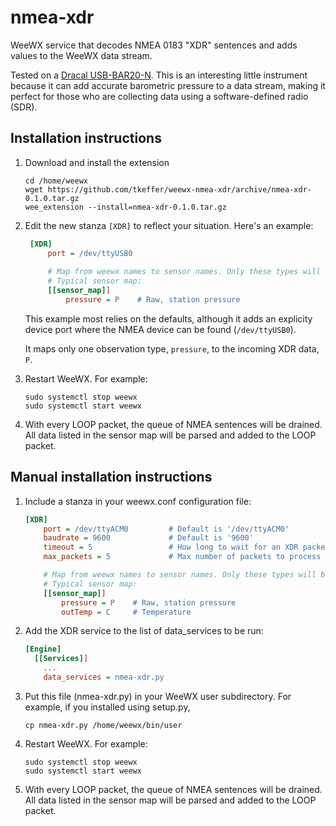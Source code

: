 # nmea-xdr
WeeWX service that decodes NMEA 0183 "XDR" sentences and adds values
to the WeeWX data stream.

Tested on a [Dracal USB-BAR20-N](https://www.dracal.com/store/products/usb_bar20_n/index.php).
This is an interesting little instrument because it can add accurate barometric pressure to a data
stream, making it perfect for those who are collecting data using a software-defined radio (SDR).

## Installation instructions

1. Download and install the extension

    ```shell
    cd /home/weewx
    wget https://github.com/tkeffer/weewx-nmea-xdr/archive/nmea-xdr-0.1.0.tar.gz
    wee_extension --install=nmea-xdr-0.1.0.tar.gz
    ```

2. Edit the new stanza `[XDR]` to reflect your situation. Here's an example:

   ```ini
    [XDR]
        port = /dev/ttyUSB0
    
        # Map from weewx names to sensor names. Only these types will be processed.
        # Typical sensor map:
        [[sensor_map]]
            pressure = P    # Raw, station pressure
    ```
    This example most relies on the defaults, although it adds an explicity device
    port where the NMEA device can be found (`/dev/ttyUSB0`).

   It maps only one observation type, `pressure`, to the incoming XDR data, `P`.

3. Restart WeeWX. For example:

   ```shell
   sudo systemctl stop weewx
   sudo systemctl start weewx
   ```

4. With every LOOP packet, the queue of NMEA sentences will be drained. All data listed
in the sensor map will be parsed and added to the LOOP packet.


## Manual installation instructions



1. Include a stanza in your weewx.conf configuration file:

    ```ini
    [XDR]
        port = /dev/ttyACM0         # Default is '/dev/ttyACM0'
        baudrate = 9600             # Default is '9600'
        timeout = 5                 # How long to wait for an XDR packet. Default is 5
        max_packets = 5             # Max number of packets to process during a LOOP event. Default is 5
    
        # Map from weewx names to sensor names. Only these types will be processed.
        # Typical sensor map:
        [[sensor_map]]
            pressure = P    # Raw, station pressure
            outTemp = C     # Temperature
    ```

2. Add the XDR service to the list of data_services to be run:

    ```ini
    [Engine]
      [[Services]]
        ...
        data_services = nmea-xdr.py
    ```

2. Put this file (nmea-xdr.py) in your WeeWX user subdirectory.
For example, if you installed using setup.py,

    ```shell
    cp nmea-xdr.py /home/weewx/bin/user
   ```
    
4. Restart WeeWX. For example:

   ```shell
   sudo systemctl stop weewx
   sudo systemctl start weewx
   ```

5. With every LOOP packet, the queue of NMEA sentences will be drained. All data listed
in the sensor map will be parsed and added to the LOOP packet.
 


